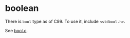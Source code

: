 # boolean

There is `bool` type as of C99. To use it, include `<stdbool.h>`.

See [bool.c](/src/bool.c).

